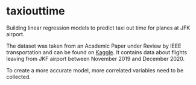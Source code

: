 # taxiouttime
Building linear regression models to predict taxi out time for planes at JFK airport.

The dataset was taken from an Academic Paper under Review by IEEE transportation and can be found on [Kaggle](https://www.kaggle.com/datasets/deepankurk/flight-take-off-data-jfk-airport). It contains data about flights leaving from JKF airport between November 2019 and December 2020.

To create a more accurate model, more correlated variables need to be collected.
